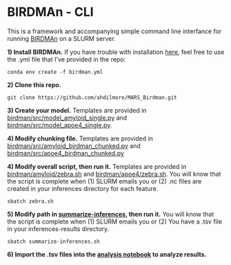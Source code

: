 # BIRDMAn - CLI

This is a framework and accompanying simple command line interfance for running [BIRDMAn](https://www.biorxiv.org/content/10.1101/2023.01.30.526328v1) on a SLURM server. 

**1) Install BIRDMAn.**
If you have trouble with installation [here](https://birdman.readthedocs.io/en/stable/?badge=stable), feel free to use the .yml file that I've provided in the repo: 

`conda env create -f birdman.yml`

**2) Clone this repo.**

`git clone https://github.com/ahdilmore/MARS_Birdman.git`

**3) Create your model.** Templates are provided in [birdman/src/model_amyloid_single.py](https://github.com/ahdilmore/MARS_Birdman/blob/8084f938a606babe75f42fbe9274da7a431c90ae/birdman/src/model_amyloid_single.py) 
and [birdman/src/model_apoe4_single.py](https://github.com/ahdilmore/MARS_Birdman/blob/8084f938a606babe75f42fbe9274da7a431c90ae/birdman/src/model_apoe4_single.py). 

**4) Modify chunking file.** Templates are provided in [birdman/src/amyloid_birdman_chunked.py](https://github.com/ahdilmore/MARS_Birdman/blob/8084f938a606babe75f42fbe9274da7a431c90ae/birdman/src/amyloid_birdman_chunked.py)
and [birdman/src/apoe4_birdman_chunked.py](https://github.com/ahdilmore/MARS_Birdman/blob/8084f938a606babe75f42fbe9274da7a431c90ae/birdman/src/apoe4_birdman_chunked.py)

**4) Modify overall script, then run it.** Templates are provided in [birdman/amyloid/zebra.sh](https://github.com/ahdilmore/MARS_Birdman/blob/8084f938a606babe75f42fbe9274da7a431c90ae/birdman/amyloid/zebra.sh)
and [birdman/apoe4/zebra.sh](https://github.com/ahdilmore/MARS_Birdman/blob/8084f938a606babe75f42fbe9274da7a431c90ae/birdman/apoe4/zebra.sh). 
You will know that the script is complete when (1) SLURM emails you or (2) .nc files are created in your inferences directory for each feature. 

`sbatch zebra.sh`

**5) Modify path in [summarize-inferences](birdman/amyloid/summarize-inferences.sh), then run it.**
You will know that the script is complete when (1) SLURM emails you or (2) You have a .tsv file in your inferences-results directory. 

`sbatch summarize-inferences.sh`

**6) Import the .tsv files into the [analysis notebook](https://github.com/ahdilmore/MARS_Birdman/blob/8084f938a606babe75f42fbe9274da7a431c90ae/birdman/zebra_birdman_analysis.ipynb) to analyze results.**
